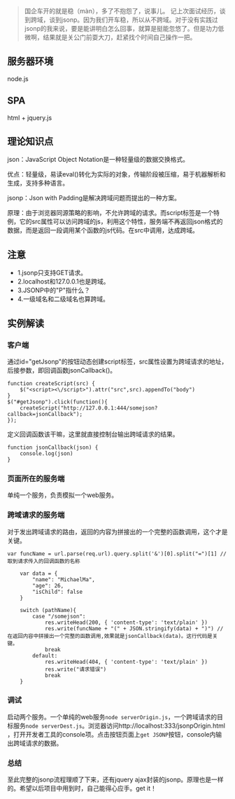 > 国企车开的就是稳（màn），多了不抱怨了，说事儿。
> 记上次面试经历，谈到跨域，谈到jsonp。因为我们开车稳，所以从不跨域。对于没有实践过jsonp的我来说，要是能讲明白怎么回事，就算是挺能忽悠了。但是功力低微啊，结果就是关公门前耍大刀，赶紧找个时间自己操作一把。

## 服务器环境

node.js

## SPA

html + jquery.js

## 理论知识点

json：JavaScript Object Notation是一种轻量级的数据交换格式。

优点：轻量级，易读eval()转化为实际的对象，传输阶段被压缩，易于机器解析和生成，支持多种语言。

jsonp：Json with Padding是解决跨域问题而提出的一种方案。

原理：由于浏览器同源策略的影响，不允许跨域的请求。而script标签是一个特例，它的src属性可以访问跨域的js，利用这个特性，服务端不再返回json格式的数据，而是返回一段调用某个函数的js代码。在src中调用，达成跨域。

## 注意
- 1.jsonp只支持GET请求。
- 2.localhost和127.0.0.1也是跨域。
- 3.JSONP中的"P"指什么？
- 4.一级域名和二级域名也算跨域。

## 实例解读

### 客户端
通过id="getJsonp"的按钮动态创建script标签，src属性设置为跨域请求的地址，后接参数，即回调函数jsonCallback()。
```
function createScript(src) {
    $("<script><\/script>").attr("src",src).appendTo("body")
}
$("#getJsonp").click(function(){
    createScript("http://127.0.0.1:444/somejson?callback=jsonCallback");
});
```
定义回调函数该干嘛，这里就直接控制台输出跨域请求的结果。
```
function jsonCallback(json) {
    console.log(json)
}
```
### 页面所在的服务端
单纯一个服务，负责模拟一个web服务。

### 跨域请求的服务端
对于发出跨域请求的路由，返回的内容为拼接出的一个完整的函数调用，这个才是关键。
```
var funcName = url.parse(req.url).query.split('&')[0].split("=")[1] // 取到请求传入的回调函数的名称
	
	var data = {
		"name": "MichaelMa",
		"age": 26,
		"isChild": false
	}

	switch (pathName){
		case "/somejson":
			res.writeHead(200, { 'content-type': 'text/plain' })
			res.write(funcName + "(" + JSON.stringify(data) + ")") // 在返回内容中拼接出一个完整的函数调用,效果就是jsonCallback(data)。这行代码是关键。
			break
		default:
			res.writeHead(404, { 'content-type': 'text/plain' })
			res.write("请求错误")
			break
	}
```

### 调试
启动两个服务。一个单纯的web服务`node serverOrigin.js`，一个跨域请求的目标服务`node serverDest.js`。浏览器访问http://localhost:333/jsonpOrigin.html ，打开开发者工具的console项。点击按钮页面上`get JSONP`按钮，console内输出跨域请求的数据。

### 总结
至此完整的jsonp流程理顺了下来，还有jquery ajax封装的jsonp。原理也是一样的。希望以后项目中用到时，自己能得心应手。get it！
